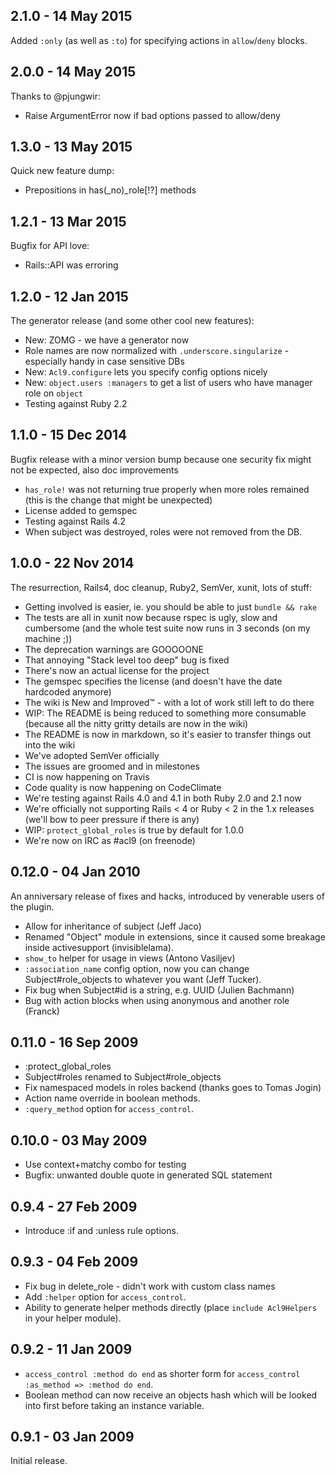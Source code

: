 ## 2.1.0 - 14 May 2015

Added `:only` (as well as `:to`) for specifying actions in `allow`/`deny`
blocks.

## 2.0.0 - 14 May 2015

Thanks to @pjungwir:

 * Raise ArgumentError now if bad options passed to allow/deny

## 1.3.0 - 13 May 2015

Quick new feature dump:

 * Prepositions in has(_no)_role[!?] methods

## 1.2.1 - 13 Mar 2015

Bugfix for API love:

 * Rails::API was erroring

## 1.2.0 - 12 Jan 2015

The generator release (and some other cool new features):

 * New: ZOMG - we have a generator now
 * Role names are now normalized with `.underscore.singularize` - especially
   handy in case sensitive DBs
 * New: `Acl9.configure` lets you specify config options nicely
 * New: `object.users :managers` to get a list of users who have manager role on
   `object`
 * Testing against Ruby 2.2

## 1.1.0 - 15 Dec 2014

Bugfix release with a minor version bump because one security fix might not be
expected, also doc improvements

 * `has_role!` was not returning true properly when more roles remained (this is
   the change that might be unexpected)
 * License added to gemspec
 * Testing against Rails 4.2
 * When subject was destroyed, roles were not removed from the DB.

## 1.0.0 - 22 Nov 2014

The resurrection, Rails4, doc cleanup, Ruby2, SemVer, xunit, lots of stuff:

 * Getting involved is easier, ie. you should be able to just `bundle && rake`
 * The tests are all in xunit now because rspec is ugly, slow and cumbersome (and the whole test suite now runs in 3 seconds (on my machine ;))
 * The deprecation warnings are GOOOOONE
 * That annoying "Stack level too deep" bug is fixed
 * There's now an actual license for the project
 * The gemspec specifies the license (and doesn't have the date hardcoded anymore)
 * The wiki is New and Improved™ - with a lot of work still left to do there
 * WIP: The README is being reduced to something more consumable (because all the nitty gritty details are now in the wiki)
 * The README is now in markdown, so it's easier to transfer things out into the wiki
 * We've adopted SemVer officially
 * The issues are groomed and in milestones
 * CI is now happening on Travis
 * Code quality is now happening on CodeClimate
 * We're testing against Rails 4.0 and 4.1 in both Ruby 2.0 and 2.1 now
 * We're officially not supporting Rails < 4 or Ruby < 2 in the 1.x releases (we'll bow to peer pressure if there is any)
 * WIP: `protect_global_roles` is true by default for 1.0.0
 * We're now on IRC as #acl9 (on freenode)

## 0.12.0 - 04 Jan 2010

An anniversary release of fixes and hacks, introduced by venerable users of the plugin.

 * Allow for inheritance of subject (Jeff Jaco)
 * Renamed "Object" module in extensions, since it caused some breakage inside activesupport
   (invisiblelama).
 * `show_to` helper for usage in views (Antono Vasiljev)
 * `:association_name` config option, now you can change Subject#role_objects to whatever
   you want (Jeff Tucker).
 * Fix bug when Subject#id is a string, e.g. UUID (Julien Bachmann)
 * Bug with action blocks when using anonymous and another role (Franck)


## 0.11.0 - 16 Sep 2009

 * :protect_global_roles
 * Subject#roles renamed to Subject#role_objects
 * Fix namespaced models in roles backend (thanks goes to Tomas Jogin)
 * Action name override in boolean methods.
 * `:query_method` option for `access_control`.

## 0.10.0 - 03 May 2009

 * Use context+matchy combo for testing
 * Bugfix: unwanted double quote in generated SQL statement

## 0.9.4 - 27 Feb 2009

 * Introduce :if and :unless rule options.

## 0.9.3 - 04 Feb 2009

 * Fix bug in delete_role - didn't work with custom class names
 * Add `:helper` option for `access_control`.
 * Ability to generate helper methods directly (place `include Acl9Helpers` in your helper module).

## 0.9.2 - 11 Jan 2009

 * `access_control :method do end` as shorter form for `access_control :as_method => :method do end`.
 * Boolean method can now receive an objects hash which will be looked into first before taking
   an instance variable.

## 0.9.1 - 03 Jan 2009

Initial release.
